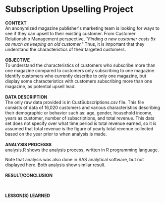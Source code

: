 # Subscription Upselling Project
<b>CONTEXT</b><br>
An anonymized magazine publisher's marketing team is looking for ways to see if they can upsell to their existing customer. From Customer Relationship Management perspective, <i>"Finding a new customer costs 5x as much as keeping an old customer."</i> Thus, it is important that they understand the characteristics of their targeted customers. 
<br><br>
<b>OBJECTIVE</b><br>
To understand the characteristics of customers who subscribe more than one magazine compared to customers only subscribing to one magazine. Identify customers who currently describe to only one magazine, but display some characteristics with customers subscribing more than one magazine, as potential upsell lead. 
<br><br>
<b>DATA DESCRIPTION</b><br>
The only raw data provided is in CustSubscriptions.csv file. This file consists of data of 16,020 customers and various characteristics describing their demographic or behavior such as: age, gender, household income, years as customer, number of subscriptions, and total revenue. This data set does not specify over what time period is total revenue earned, so it is assumed that total revenue is the figure of yearly total revenue collected based on the year prior to when analysis is made.
<br><br>
<b>ANALYSIS PROCESSS</b><br>
analysis.R shows the analysis process, written in R programming language. 

Note that analysis was also done in SAS analytical software, but not displayed here. Both analysis show similar result. 
<br><br>
<b>RESULT/CONCLUSION</b><br>

<br><br>
<b>LESSON(S) LEARNED</b><br>
